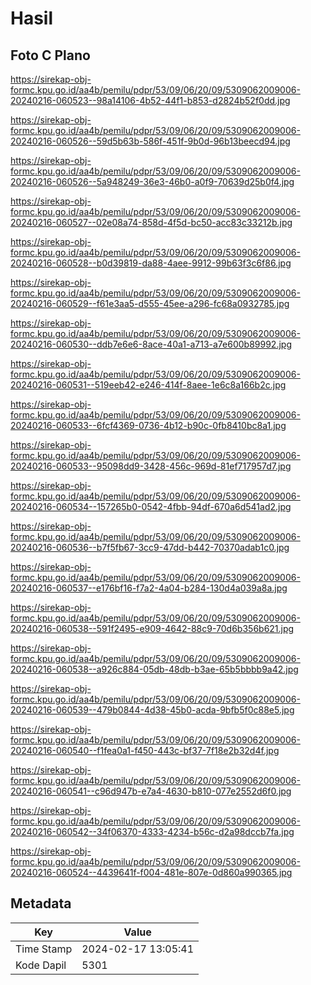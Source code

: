 # Hasil

## Foto C Plano

https://sirekap-obj-formc.kpu.go.id/aa4b/pemilu/pdpr/53/09/06/20/09/5309062009006-20240216-060523--98a14106-4b52-44f1-b853-d2824b52f0dd.jpg

https://sirekap-obj-formc.kpu.go.id/aa4b/pemilu/pdpr/53/09/06/20/09/5309062009006-20240216-060526--59d5b63b-586f-451f-9b0d-96b13beecd94.jpg

https://sirekap-obj-formc.kpu.go.id/aa4b/pemilu/pdpr/53/09/06/20/09/5309062009006-20240216-060526--5a948249-36e3-46b0-a0f9-70639d25b0f4.jpg

https://sirekap-obj-formc.kpu.go.id/aa4b/pemilu/pdpr/53/09/06/20/09/5309062009006-20240216-060527--02e08a74-858d-4f5d-bc50-acc83c33212b.jpg

https://sirekap-obj-formc.kpu.go.id/aa4b/pemilu/pdpr/53/09/06/20/09/5309062009006-20240216-060528--b0d39819-da88-4aee-9912-99b63f3c6f86.jpg

https://sirekap-obj-formc.kpu.go.id/aa4b/pemilu/pdpr/53/09/06/20/09/5309062009006-20240216-060529--f61e3aa5-d555-45ee-a296-fc68a0932785.jpg

https://sirekap-obj-formc.kpu.go.id/aa4b/pemilu/pdpr/53/09/06/20/09/5309062009006-20240216-060530--ddb7e6e6-8ace-40a1-a713-a7e600b89992.jpg

https://sirekap-obj-formc.kpu.go.id/aa4b/pemilu/pdpr/53/09/06/20/09/5309062009006-20240216-060531--519eeb42-e246-414f-8aee-1e6c8a166b2c.jpg

https://sirekap-obj-formc.kpu.go.id/aa4b/pemilu/pdpr/53/09/06/20/09/5309062009006-20240216-060533--6fcf4369-0736-4b12-b90c-0fb8410bc8a1.jpg

https://sirekap-obj-formc.kpu.go.id/aa4b/pemilu/pdpr/53/09/06/20/09/5309062009006-20240216-060533--95098dd9-3428-456c-969d-81ef717957d7.jpg

https://sirekap-obj-formc.kpu.go.id/aa4b/pemilu/pdpr/53/09/06/20/09/5309062009006-20240216-060534--157265b0-0542-4fbb-94df-670a6d541ad2.jpg

https://sirekap-obj-formc.kpu.go.id/aa4b/pemilu/pdpr/53/09/06/20/09/5309062009006-20240216-060536--b7f5fb67-3cc9-47dd-b442-70370adab1c0.jpg

https://sirekap-obj-formc.kpu.go.id/aa4b/pemilu/pdpr/53/09/06/20/09/5309062009006-20240216-060537--e176bf16-f7a2-4a04-b284-130d4a039a8a.jpg

https://sirekap-obj-formc.kpu.go.id/aa4b/pemilu/pdpr/53/09/06/20/09/5309062009006-20240216-060538--591f2495-e909-4642-88c9-70d6b356b621.jpg

https://sirekap-obj-formc.kpu.go.id/aa4b/pemilu/pdpr/53/09/06/20/09/5309062009006-20240216-060538--a926c884-05db-48db-b3ae-65b5bbbb9a42.jpg

https://sirekap-obj-formc.kpu.go.id/aa4b/pemilu/pdpr/53/09/06/20/09/5309062009006-20240216-060539--479b0844-4d38-45b0-acda-9bfb5f0c88e5.jpg

https://sirekap-obj-formc.kpu.go.id/aa4b/pemilu/pdpr/53/09/06/20/09/5309062009006-20240216-060540--f1fea0a1-f450-443c-bf37-7f18e2b32d4f.jpg

https://sirekap-obj-formc.kpu.go.id/aa4b/pemilu/pdpr/53/09/06/20/09/5309062009006-20240216-060541--c96d947b-e7a4-4630-b810-077e2552d6f0.jpg

https://sirekap-obj-formc.kpu.go.id/aa4b/pemilu/pdpr/53/09/06/20/09/5309062009006-20240216-060542--34f06370-4333-4234-b56c-d2a98dccb7fa.jpg

https://sirekap-obj-formc.kpu.go.id/aa4b/pemilu/pdpr/53/09/06/20/09/5309062009006-20240216-060524--4439641f-f004-481e-807e-0d860a990365.jpg


## Metadata

| Key        | Value               |
| ---------- | ------------------- |
| Time Stamp | 2024-02-17 13:05:41 |
| Kode Dapil | 5301                |



